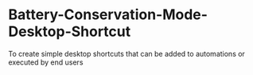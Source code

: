 # Battery-Conservation-Mode-Desktop-Shortcut
To create simple desktop shortcuts that can be added to automations or executed by end users
